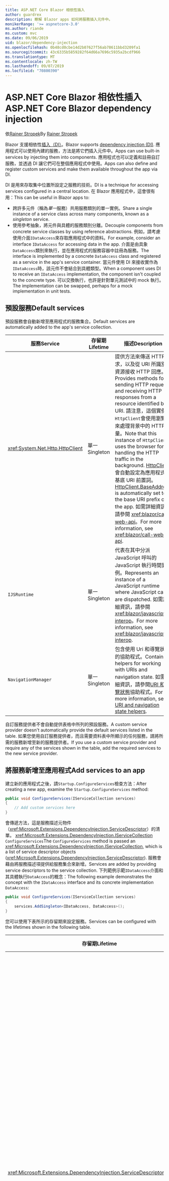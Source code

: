 ```yaml
---
title: ASP.NET Core Blazor 相依性插入
author: guardrex
description: 瞭解 Blazor apps 如何將服務插入元件中。
monikerRange: '>= aspnetcore-3.0'
ms.author: riande
ms.custom: mvc
ms.date: 09/06/2019
uid: blazor/dependency-injection
ms.openlocfilehash: 0b48cd0cbe14d2b07627f56ab78611bbd3209fa1
ms.sourcegitcommit: 43c6335b5859282f64d66a7696c5935a2bcdf966
ms.translationtype: MT
ms.contentlocale: zh-TW
ms.lasthandoff: 09/07/2019
ms.locfileid: "70800390"
---
```

# <a name="aspnet-core-blazor-dependency-injection"></a><span data-ttu-id="9568a-103">ASP.NET Core Blazor 相依性插入</span><span class="sxs-lookup"><span data-stu-id="9568a-103">ASP.NET Core Blazor dependency injection</span></span>

<span data-ttu-id="9568a-104">依[Rainer Stropek](https://www.timecockpit.com)</span><span class="sxs-lookup"><span data-stu-id="9568a-104">By [Rainer Stropek](https://www.timecockpit.com)</span></span>

<span data-ttu-id="9568a-105">Blazor 支援相依性[插入（DI）](xref:fundamentals/dependency-injection)。</span><span class="sxs-lookup"><span data-stu-id="9568a-105">Blazor supports [dependency injection (DI)](xref:fundamentals/dependency-injection).</span></span> <span data-ttu-id="9568a-106">應用程式可以使用內建的服務，方法是將它們插入元件中。</span><span class="sxs-lookup"><span data-stu-id="9568a-106">Apps can use built-in services by injecting them into components.</span></span> <span data-ttu-id="9568a-107">應用程式也可以定義和註冊自訂服務，並透過 DI 讓它們可在整個應用程式中使用。</span><span class="sxs-lookup"><span data-stu-id="9568a-107">Apps can also define and register custom services and make them available throughout the app via DI.</span></span>

<span data-ttu-id="9568a-108">DI 是用來存取集中位置所設定之服務的技術。</span><span class="sxs-lookup"><span data-stu-id="9568a-108">DI is a technique for accessing services configured in a central location.</span></span> <span data-ttu-id="9568a-109">在 Blazor 應用程式中，這會很有用：</span><span class="sxs-lookup"><span data-stu-id="9568a-109">This can be useful in Blazor apps to:</span></span>

* <span data-ttu-id="9568a-110">跨許多元件（稱為*單一*服務）共用服務類別的單一實例。</span><span class="sxs-lookup"><span data-stu-id="9568a-110">Share a single instance of a service class across many components, known as a *singleton* service.</span></span>
* <span data-ttu-id="9568a-111">使用參考抽象，將元件與具體的服務類別分離。</span><span class="sxs-lookup"><span data-stu-id="9568a-111">Decouple components from concrete service classes by using reference abstractions.</span></span> <span data-ttu-id="9568a-112">例如，請考慮使用介面`IDataAccess`來存取應用程式中的資料。</span><span class="sxs-lookup"><span data-stu-id="9568a-112">For example, consider an interface `IDataAccess` for accessing data in the app.</span></span> <span data-ttu-id="9568a-113">介面是由具象`DataAccess`類別來執行，並在應用程式的服務容器中註冊為服務。</span><span class="sxs-lookup"><span data-stu-id="9568a-113">The interface is implemented by a concrete `DataAccess` class and registered as a service in the app's service container.</span></span> <span data-ttu-id="9568a-114">當元件使用 DI 來接收實作為`IDataAccess`時，該元件不會結合到具體類型。</span><span class="sxs-lookup"><span data-stu-id="9568a-114">When a component uses DI to receive an `IDataAccess` implementation, the component isn't coupled to the concrete type.</span></span> <span data-ttu-id="9568a-115">可以交換執行，也許是針對單元測試中的 mock 執行。</span><span class="sxs-lookup"><span data-stu-id="9568a-115">The implementation can be swapped, perhaps for a mock implementation in unit tests.</span></span>

## <a name="default-services"></a><span data-ttu-id="9568a-116">預設服務</span><span class="sxs-lookup"><span data-stu-id="9568a-116">Default services</span></span>

<span data-ttu-id="9568a-117">預設服務會自動新增至應用程式的服務集合。</span><span class="sxs-lookup"><span data-stu-id="9568a-117">Default services are automatically added to the app's service collection.</span></span>

| <span data-ttu-id="9568a-118">服務</span><span class="sxs-lookup"><span data-stu-id="9568a-118">Service</span></span> | <span data-ttu-id="9568a-119">存留期</span><span class="sxs-lookup"><span data-stu-id="9568a-119">Lifetime</span></span> | <span data-ttu-id="9568a-120">描述</span><span class="sxs-lookup"><span data-stu-id="9568a-120">Description</span></span> |
| ------- | -------- | ----------- |
| <xref:System.Net.Http.HttpClient> | <span data-ttu-id="9568a-121">單一</span><span class="sxs-lookup"><span data-stu-id="9568a-121">Singleton</span></span> | <span data-ttu-id="9568a-122">提供方法來傳送 HTTP 要求，以及從 URI 所識別的資源接收 HTTP 回應。</span><span class="sxs-lookup"><span data-stu-id="9568a-122">Provides methods for sending HTTP requests and receiving HTTP responses from a resource identified by a URI.</span></span> <span data-ttu-id="9568a-123">請注意，這個實例`HttpClient`會使用瀏覽器來處理背景中的 HTTP 流量。</span><span class="sxs-lookup"><span data-stu-id="9568a-123">Note that this instance of `HttpClient` uses the browser for handling the HTTP traffic in the background.</span></span> <span data-ttu-id="9568a-124">[HttpClient](xref:System.Net.Http.HttpClient.BaseAddress)會自動設定為應用程式的基底 URI 前置詞。</span><span class="sxs-lookup"><span data-stu-id="9568a-124">[HttpClient.BaseAddress](xref:System.Net.Http.HttpClient.BaseAddress) is automatically set to the base URI prefix of the app.</span></span> <span data-ttu-id="9568a-125">如需詳細資訊，請參閱 <xref:blazor/call-web-api>。</span><span class="sxs-lookup"><span data-stu-id="9568a-125">For more information, see <xref:blazor/call-web-api>.</span></span> |
| `IJSRuntime` | <span data-ttu-id="9568a-126">單一</span><span class="sxs-lookup"><span data-stu-id="9568a-126">Singleton</span></span> | <span data-ttu-id="9568a-127">代表在其中分派 JavaScript 呼叫的 JavaScript 執行時間實例。</span><span class="sxs-lookup"><span data-stu-id="9568a-127">Represents an instance of a JavaScript runtime where JavaScript calls are dispatched.</span></span> <span data-ttu-id="9568a-128">如需詳細資訊，請參閱 <xref:blazor/javascript-interop>。</span><span class="sxs-lookup"><span data-stu-id="9568a-128">For more information, see <xref:blazor/javascript-interop>.</span></span> |
| `NavigationManager` | <span data-ttu-id="9568a-129">單一</span><span class="sxs-lookup"><span data-stu-id="9568a-129">Singleton</span></span> | <span data-ttu-id="9568a-130">包含使用 Uri 和導覽狀態的協助程式。</span><span class="sxs-lookup"><span data-stu-id="9568a-130">Contains helpers for working with URIs and navigation state.</span></span> <span data-ttu-id="9568a-131">如需詳細資訊，請參閱[URI 和流覽狀態](xref:blazor/routing#uri-and-navigation-state-helpers)協助程式。</span><span class="sxs-lookup"><span data-stu-id="9568a-131">For more information, see [URI and navigation state helpers](xref:blazor/routing#uri-and-navigation-state-helpers).</span></span> |

<span data-ttu-id="9568a-132">自訂服務提供者不會自動提供表格中所列的預設服務。</span><span class="sxs-lookup"><span data-stu-id="9568a-132">A custom service provider doesn't automatically provide the default services listed in the table.</span></span> <span data-ttu-id="9568a-133">如果您使用自訂服務提供者，而且需要資料表中所顯示的任何服務，請將所需的服務新增至新的服務提供者。</span><span class="sxs-lookup"><span data-stu-id="9568a-133">If you use a custom service provider and require any of the services shown in the table, add the required services to the new service provider.</span></span>

## <a name="add-services-to-an-app"></a><span data-ttu-id="9568a-134">將服務新增至應用程式</span><span class="sxs-lookup"><span data-stu-id="9568a-134">Add services to an app</span></span>

<span data-ttu-id="9568a-135">建立新的應用程式之後，請`Startup.ConfigureServices`檢查方法：</span><span class="sxs-lookup"><span data-stu-id="9568a-135">After creating a new app, examine the `Startup.ConfigureServices` method:</span></span>

```csharp
public void ConfigureServices(IServiceCollection services)
{
    // Add custom services here
}
```

<span data-ttu-id="9568a-136">會傳遞方法，這是服務描述元物件（<xref:Microsoft.Extensions.DependencyInjection.ServiceDescriptor>）的清單。 <xref:Microsoft.Extensions.DependencyInjection.IServiceCollection> `ConfigureServices`</span><span class="sxs-lookup"><span data-stu-id="9568a-136">The `ConfigureServices` method is passed an <xref:Microsoft.Extensions.DependencyInjection.IServiceCollection>, which is a list of service descriptor objects (<xref:Microsoft.Extensions.DependencyInjection.ServiceDescriptor>).</span></span> <span data-ttu-id="9568a-137">服務會藉由將服務描述項提供給服務集合來新增。</span><span class="sxs-lookup"><span data-stu-id="9568a-137">Services are added by providing service descriptors to the service collection.</span></span> <span data-ttu-id="9568a-138">下列範例示範`IDataAccess`介面和其具體執行`DataAccess`的概念：</span><span class="sxs-lookup"><span data-stu-id="9568a-138">The following example demonstrates the concept with the `IDataAccess` interface and its concrete implementation `DataAccess`:</span></span>

```csharp
public void ConfigureServices(IServiceCollection services)
{
    services.AddSingleton<IDataAccess, DataAccess>();
}
```

<span data-ttu-id="9568a-139">您可以使用下表所示的存留期來設定服務。</span><span class="sxs-lookup"><span data-stu-id="9568a-139">Services can be configured with the lifetimes shown in the following table.</span></span>

| <span data-ttu-id="9568a-140">存留期</span><span class="sxs-lookup"><span data-stu-id="9568a-140">Lifetime</span></span> | <span data-ttu-id="9568a-141">描述</span><span class="sxs-lookup"><span data-stu-id="9568a-141">Description</span></span> |
| -------- | ----------- |
| <xref:Microsoft.Extensions.DependencyInjection.ServiceDescriptor.Scoped*> | <span data-ttu-id="9568a-142">Blazor WebAssembly apps 目前不具有 DI 範圍的概念。</span><span class="sxs-lookup"><span data-stu-id="9568a-142">Blazor WebAssembly apps don't currently have a concept of DI scopes.</span></span> <span data-ttu-id="9568a-143">`Scoped`註冊的服務的行為`Singleton`就像服務一樣。</span><span class="sxs-lookup"><span data-stu-id="9568a-143">`Scoped`-registered services behave like `Singleton` services.</span></span> <span data-ttu-id="9568a-144">不過，伺服器端裝載模型支援`Scoped`存留期。</span><span class="sxs-lookup"><span data-stu-id="9568a-144">However, the server-side hosting model supports the `Scoped` lifetime.</span></span> <span data-ttu-id="9568a-145">在 Blazor 伺服器應用程式中，限定範圍的服務註冊的範圍是*連接*。</span><span class="sxs-lookup"><span data-stu-id="9568a-145">In Blazor Server apps, a scoped service registration is scoped to the *connection*.</span></span> <span data-ttu-id="9568a-146">因此，即使目前的意圖是在瀏覽器中執行用戶端，使用範圍服務也適用于應該範圍設定為目前使用者的服務。</span><span class="sxs-lookup"><span data-stu-id="9568a-146">For this reason, using scoped services is preferred for services that should be scoped to the current user, even if the current intent is to run client-side in the browser.</span></span> |
| <xref:Microsoft.Extensions.DependencyInjection.ServiceDescriptor.Singleton*> | <span data-ttu-id="9568a-147">DI 會建立服務的*單一實例*。</span><span class="sxs-lookup"><span data-stu-id="9568a-147">DI creates a *single instance* of the service.</span></span> <span data-ttu-id="9568a-148">所有需要`Singleton`服務的元件都會收到相同服務的實例。</span><span class="sxs-lookup"><span data-stu-id="9568a-148">All components requiring a `Singleton` service receive an instance of the same service.</span></span> |
| <xref:Microsoft.Extensions.DependencyInjection.ServiceDescriptor.Transient*> | <span data-ttu-id="9568a-149">每當元件從服務容器取得`Transient`服務的實例時，就會收到服務的*新實例*。</span><span class="sxs-lookup"><span data-stu-id="9568a-149">Whenever a component obtains an instance of a `Transient` service from the service container, it receives a *new instance* of the service.</span></span> |

<span data-ttu-id="9568a-150">DI 系統是以 ASP.NET Core 中的 DI 系統為基礎。</span><span class="sxs-lookup"><span data-stu-id="9568a-150">The DI system is based on the DI system in ASP.NET Core.</span></span> <span data-ttu-id="9568a-151">如需詳細資訊，請參閱 <xref:fundamentals/dependency-injection>。</span><span class="sxs-lookup"><span data-stu-id="9568a-151">For more information, see <xref:fundamentals/dependency-injection>.</span></span>

## <a name="request-a-service-in-a-component"></a><span data-ttu-id="9568a-152">要求元件中的服務</span><span class="sxs-lookup"><span data-stu-id="9568a-152">Request a service in a component</span></span>

<span data-ttu-id="9568a-153">將服務新增至服務集合之後，請使用[ \@插入](xref:mvc/views/razor#inject)Razor 指示詞將服務插入元件中。</span><span class="sxs-lookup"><span data-stu-id="9568a-153">After services are added to the service collection, inject the services into the components using the [\@inject](xref:mvc/views/razor#inject) Razor directive.</span></span> <span data-ttu-id="9568a-154">`@inject`有兩個參數：</span><span class="sxs-lookup"><span data-stu-id="9568a-154">`@inject` has two parameters:</span></span>

* <span data-ttu-id="9568a-155">輸入&ndash;要插入之服務的類型。</span><span class="sxs-lookup"><span data-stu-id="9568a-155">Type &ndash; The type of the service to inject.</span></span>
* <span data-ttu-id="9568a-156">屬性&ndash;接收插入的應用程式服務之屬性的名稱。</span><span class="sxs-lookup"><span data-stu-id="9568a-156">Property &ndash; The name of the property receiving the injected app service.</span></span> <span data-ttu-id="9568a-157">屬性不需要手動建立。</span><span class="sxs-lookup"><span data-stu-id="9568a-157">The property doesn't require manual creation.</span></span> <span data-ttu-id="9568a-158">編譯器會建立屬性。</span><span class="sxs-lookup"><span data-stu-id="9568a-158">The compiler creates the property.</span></span>

<span data-ttu-id="9568a-159">如需詳細資訊，請參閱 <xref:mvc/views/dependency-injection>。</span><span class="sxs-lookup"><span data-stu-id="9568a-159">For more information, see <xref:mvc/views/dependency-injection>.</span></span>

<span data-ttu-id="9568a-160">使用多`@inject`個語句來插入不同的服務。</span><span class="sxs-lookup"><span data-stu-id="9568a-160">Use multiple `@inject` statements to inject different services.</span></span>

<span data-ttu-id="9568a-161">下列範例示範如何使用 `@inject`。</span><span class="sxs-lookup"><span data-stu-id="9568a-161">The following example shows how to use `@inject`.</span></span> <span data-ttu-id="9568a-162">執行`Services.IDataAccess`的服務會插入元件的屬性`DataRepository`中。</span><span class="sxs-lookup"><span data-stu-id="9568a-162">The service implementing `Services.IDataAccess` is injected into the component's property `DataRepository`.</span></span> <span data-ttu-id="9568a-163">請注意程式碼如何使用`IDataAccess`抽象概念：</span><span class="sxs-lookup"><span data-stu-id="9568a-163">Note how the code is only using the `IDataAccess` abstraction:</span></span>

[!code-cshtml[](dependency-injection/samples_snapshot/3.x/CustomerList.razor?highlight=2-3,23)]

<span data-ttu-id="9568a-164">就內部`DataRepository` `InjectAttribute`而言，產生的屬性（）會以屬性裝飾。</span><span class="sxs-lookup"><span data-stu-id="9568a-164">Internally, the generated property (`DataRepository`) is decorated with the `InjectAttribute` attribute.</span></span> <span data-ttu-id="9568a-165">通常不會直接使用這個屬性。</span><span class="sxs-lookup"><span data-stu-id="9568a-165">Typically, this attribute isn't used directly.</span></span> <span data-ttu-id="9568a-166">如果元件需要基類，而且基類也需要插入的`InjectAttribute`屬性，請手動新增：</span><span class="sxs-lookup"><span data-stu-id="9568a-166">If a base class is required for components and injected properties are also required for the base class, manually add the `InjectAttribute`:</span></span>

```csharp
public class ComponentBase : IComponent
{
    // DI works even if using the InjectAttribute in a component's base class.
    [Inject]
    protected IDataAccess DataRepository { get; set; }
    ...
}
```

<span data-ttu-id="9568a-167">在衍生自基類的元件中， `@inject`不需要指示詞。</span><span class="sxs-lookup"><span data-stu-id="9568a-167">In components derived from the base class, the `@inject` directive isn't required.</span></span> <span data-ttu-id="9568a-168">`InjectAttribute`基類的已足夠：</span><span class="sxs-lookup"><span data-stu-id="9568a-168">The `InjectAttribute` of the base class is sufficient:</span></span>

```cshtml
@page "/demo"
@inherits ComponentBase

<h1>Demo Component</h1>
```

## <a name="use-di-in-services"></a><span data-ttu-id="9568a-169">在服務中使用 DI</span><span class="sxs-lookup"><span data-stu-id="9568a-169">Use DI in services</span></span>

<span data-ttu-id="9568a-170">複雜的服務可能需要額外的服務。</span><span class="sxs-lookup"><span data-stu-id="9568a-170">Complex services might require additional services.</span></span> <span data-ttu-id="9568a-171">在先前的範例中`DataAccess` ，可能`HttpClient`需要預設服務。</span><span class="sxs-lookup"><span data-stu-id="9568a-171">In the prior example, `DataAccess` might require the `HttpClient` default service.</span></span> <span data-ttu-id="9568a-172">`@inject`（或`InjectAttribute`）無法在服務中使用。</span><span class="sxs-lookup"><span data-stu-id="9568a-172">`@inject` (or the `InjectAttribute`) isn't available for use in services.</span></span> <span data-ttu-id="9568a-173">必須改為使用*函數插入*。</span><span class="sxs-lookup"><span data-stu-id="9568a-173">*Constructor injection* must be used instead.</span></span> <span data-ttu-id="9568a-174">將參數新增至服務的函式，即可加入必要的服務。</span><span class="sxs-lookup"><span data-stu-id="9568a-174">Required services are added by adding parameters to the service's constructor.</span></span> <span data-ttu-id="9568a-175">當 DI 建立服務時，它會辨識它在此函式中所需的服務，並據以提供它們。</span><span class="sxs-lookup"><span data-stu-id="9568a-175">When DI creates the service, it recognizes the services it requires in the constructor and provides them accordingly.</span></span>

```csharp
public class DataAccess : IDataAccess
{
    // The constructor receives an HttpClient via dependency
    // injection. HttpClient is a default service.
    public DataAccess(HttpClient client)
    {
        ...
    }
}
```

<span data-ttu-id="9568a-176">函式插入的必要條件：</span><span class="sxs-lookup"><span data-stu-id="9568a-176">Prerequisites for constructor injection:</span></span>

* <span data-ttu-id="9568a-177">其中一個函式必須存在，且其引數可由 DI 完成。</span><span class="sxs-lookup"><span data-stu-id="9568a-177">One constructor must exist whose arguments can all be fulfilled by DI.</span></span> <span data-ttu-id="9568a-178">如果指定預設值，則允許 DI 未涵蓋的其他參數。</span><span class="sxs-lookup"><span data-stu-id="9568a-178">Additional parameters not covered by DI are allowed if they specify default values.</span></span>
* <span data-ttu-id="9568a-179">適用的函式必須是*公用*的。</span><span class="sxs-lookup"><span data-stu-id="9568a-179">The applicable constructor must be *public*.</span></span>
* <span data-ttu-id="9568a-180">其中一個適用的函數必須存在。</span><span class="sxs-lookup"><span data-stu-id="9568a-180">One applicable constructor must exist.</span></span> <span data-ttu-id="9568a-181">如果發生不明確的情況，DI 會擲回例外狀況。</span><span class="sxs-lookup"><span data-stu-id="9568a-181">In case of an ambiguity, DI throws an exception.</span></span>

## <a name="utility-base-component-classes-to-manage-a-di-scope"></a><span data-ttu-id="9568a-182">用來管理 DI 範圍的公用程式基底元件類別</span><span class="sxs-lookup"><span data-stu-id="9568a-182">Utility base component classes to manage a DI scope</span></span>

<span data-ttu-id="9568a-183">在 ASP.NET Core 應用程式中，限域服務的範圍通常是目前的要求。</span><span class="sxs-lookup"><span data-stu-id="9568a-183">In ASP.NET Core apps, scoped services are typically scoped to the current request.</span></span> <span data-ttu-id="9568a-184">要求完成之後，DI 系統會處置任何範圍或暫時性的服務。</span><span class="sxs-lookup"><span data-stu-id="9568a-184">After the request completes, any scoped or transient services are disposed by the DI system.</span></span> <span data-ttu-id="9568a-185">在 Blazor 伺服器應用程式中，要求範圍會持續存在用戶端連線的持續時間，這可能會導致暫時性和範圍內的服務存留得比預期的長。</span><span class="sxs-lookup"><span data-stu-id="9568a-185">In Blazor Server apps, the request scope lasts for the duration of the client connection, which can result in transient and scoped services living much longer than expected.</span></span>

<span data-ttu-id="9568a-186">若要將服務的範圍設為元件的存留期， `OwningComponentBase`可以`OwningComponentBase<TService>`使用和基類。</span><span class="sxs-lookup"><span data-stu-id="9568a-186">To scope services to the lifetime of a component, can use the `OwningComponentBase` and `OwningComponentBase<TService>` base classes.</span></span> <span data-ttu-id="9568a-187">這些基類會公開類型`ScopedServices` `IServiceProvider`的屬性，其會解析範圍設定為元件存留期的服務。</span><span class="sxs-lookup"><span data-stu-id="9568a-187">These base classes expose a `ScopedServices` property of type `IServiceProvider` that resolve services that are scoped to the lifetime of the component.</span></span> <span data-ttu-id="9568a-188">若要撰寫繼承自 Razor 基類的元件，請使用`@inherits`指示詞。</span><span class="sxs-lookup"><span data-stu-id="9568a-188">To author a component that inherits from a base class in Razor, use the `@inherits` directive.</span></span>

```cshtml
@page "/users"
@attribute [Authorize]
@inherits OwningComponentBase<Data.ApplicationDbContext>

<h1>Users (@Service.Users.Count())</h1>
<ul>
    @foreach (var user in Service.Users)
    {
        <li>@user.UserName</li>
    }
</ul>
```

> [!NOTE]
> <span data-ttu-id="9568a-189">使用`@inject`或插入元件的`InjectAttribute`服務不會建立在元件的範圍內，而且會系結至要求範圍。</span><span class="sxs-lookup"><span data-stu-id="9568a-189">Services injected into the component using `@inject` or the `InjectAttribute` aren't created in the component's scope and are tied to the request scope.</span></span>

## <a name="additional-resources"></a><span data-ttu-id="9568a-190">其他資源</span><span class="sxs-lookup"><span data-stu-id="9568a-190">Additional resources</span></span>

* <xref:fundamentals/dependency-injection>
* <xref:mvc/views/dependency-injection>
